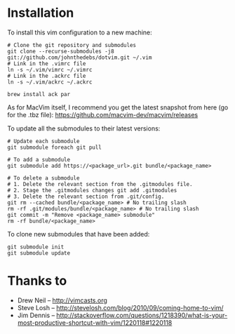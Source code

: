 Installation
============

To install this vim configuration to a new machine:

    # Clone the git repository and submodules
    git clone --recurse-submodules -j8 git://github.com/johnthedebs/dotvim.git ~/.vim
    # Link in the .vimrc file
    ln -s ~/.vim/vimrc ~/.vimrc
    # Link in the .ackrc file
    ln -s ~/.vim/ackrc ~/.ackrc

    brew install ack par

As for MacVim itself, I recommend you get the latest snapshot from here (go for the .tbz file):
https://github.com/macvim-dev/macvim/releases

To update all the submodules to their latest versions:

    # Update each submodule
    git submodule foreach git pull

    # To add a submodule
    git submodule add https://<package_url>.git bundle/<package_name>

    # To delete a submodule
    # 1. Delete the relevant section from the .gitmodules file.
    # 2. Stage the .gitmodules changes git add .gitmodules
    # 3. Delete the relevant section from .git/config.
    git rm --cached bundle/<package_name> # No trailing slash
    rm -rf .git/modules/bundle/<package_name> # No trailing slash
    git commit -m "Remove <package_name> submodule"
    rm -rf bundle/<package_name>

To clone new submodules that have been added:

    git submodule init
    git submodule update


Thanks to
=========

* Drew Neil – http://vimcasts.org
* Steve Losh – http://stevelosh.com/blog/2010/09/coming-home-to-vim/
* Jim Dennis – http://stackoverflow.com/questions/1218390/what-is-your-most-productive-shortcut-with-vim/1220118#1220118
